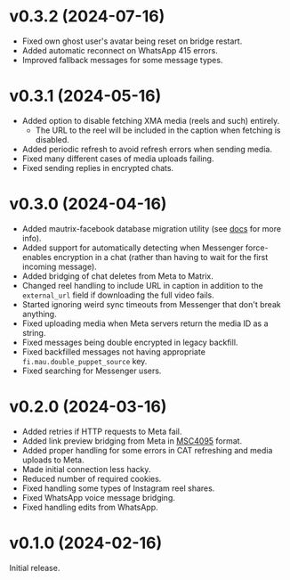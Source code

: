 # v0.3.2 (2024-07-16)

* Fixed own ghost user's avatar being reset on bridge restart.
* Added automatic reconnect on WhatsApp 415 errors.
* Improved fallback messages for some message types.

# v0.3.1 (2024-05-16)

* Added option to disable fetching XMA media (reels and such) entirely.
  * The URL to the reel will be included in the caption when fetching is
    disabled.
* Added periodic refresh to avoid refresh errors when sending media.
* Fixed many different cases of media uploads failing.
* Fixed sending replies in encrypted chats.

# v0.3.0 (2024-04-16)

* Added mautrix-facebook database migration utility
  (see [docs](https://docs.mau.fi/bridges/go/meta/facebook-migration.html) for more info).
* Added support for automatically detecting when Messenger force-enables
  encryption in a chat (rather than having to wait for the first incoming
  message).
* Added bridging of chat deletes from Meta to Matrix.
* Changed reel handling to include URL in caption in addition to the
  `external_url` field if downloading the full video fails.
* Started ignoring weird sync timeouts from Messenger that don't break anything.
* Fixed uploading media when Meta servers return the media ID as a string.
* Fixed messages being double encrypted in legacy backfill.
* Fixed backfilled messages not having appropriate `fi.mau.double_puppet_source` key.
* Fixed searching for Messenger users.

# v0.2.0 (2024-03-16)

* Added retries if HTTP requests to Meta fail.
* Added link preview bridging from Meta in [MSC4095] format.
* Added proper handling for some errors in CAT refreshing
  and media uploads to Meta.
* Made initial connection less hacky.
* Reduced number of required cookies.
* Fixed handling some types of Instagram reel shares.
* Fixed WhatsApp voice message bridging.
* Fixed handling edits from WhatsApp.

[MSC4095]: https://github.com/matrix-org/matrix-spec-proposals/pull/4095

# v0.1.0 (2024-02-16)

Initial release.
